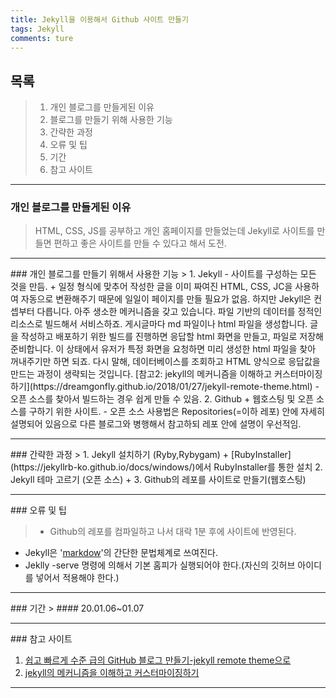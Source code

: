 ```yaml
---
title: Jekyll을 이용해서 Github 사이트 만들기
tags: Jekyll
comments: ture
---
```


## 목록
> 1. 개인 블로그를 만들게된 이유
> 2. 블로그를 만들기 위해 사용한 기능
> 3. 간략한 과정
> 4. 오류 및 팁
> 5. 기간
> 6. 참고 사이트

---

### 개인 블로그를 만들게된 이유
 >  HTML, CSS, JS를 공부하고 개인 홈페이지를 만들었는데 Jekyll로 사이트를 만들면 편하고 좋은 사이트를 만들 수 있다고 해서 도전.
<hr/>
### 개인 블로그를 만들기 위해서 사용한 기능
> 1. Jekyll
  - 사이트를 구성하는 모든 것을 만듬.
  + 일정 형식에 맞추어 작성한 글을 이미 짜여진 HTML, CSS, JC을 사용하여 자동으로 변환해주기 때문에 일일이 페이지를 만들 필요가 없음.
  하지만 Jekyll은 컨셉부터 다릅니다. 아주 생소한 메커니즘을 갖고 있습니다. 파일 기반의 데이터를 정적인 리소스로 빌드해서 서비스하죠. 게시글마다 md 파일이나 html 파일을 생성합니다. 글을 작성하고 배포하기 위한 빌드를 진행하면 응답할 html 화면을 만들고, 파일로 저장해 준비합니다. 이 상태에서 유저가 특정 화면을 요청하면 미리 생성한 html 파일을 찾아 꺼내주기만 하면 되죠. 다시 말해, 데이터베이스를 조회하고 HTML 양식으로 응답값을 만드는 과정이 생략되는 것입니다. [참고2: jekyll의 메커니즘을 이해하고 커스터마이징하기](https://dreamgonfly.github.io/2018/01/27/jekyll-remote-theme.html)
	- 오픈 소스를 찾아서 빌드하는 경우 쉽게 만들 수 있음.
 2. Github
+ 웹호스팅 및 오픈 소스를 구하기 위한 사이트.
 - 오픈 소스 사용법은 Repositories(=이하 레포) 안에 자세히 설명되어 있음으로 다른 블로그와 병행해서 참고하되 레포 안에 설명이 우선적임.  
<hr/>
###  간략한 과정
> 1. Jekyll 설치하기 (Ryby,Rybygam)
   + [RubyInstaller](https://jekyllrb-ko.github.io/docs/windows/)에서 RubyInstaller를 통한 설치
  2. Jekyll 테마 고르기 (오픈 소스)
   + <http://jekyllthemes.org/> <https://jekyllthemes.io/free>
  3. Github의 레포를 사이트로 만들기(웹호스팅)
<hr/>
###  오류 및 팁

> + Github의 레포를 컴파일하고 나서 대락 1분 후에 사이트에 반영된다.
  + Jekyll은 '[markdow](https://gist.github.com/ihoneymon/652be052a0727ad59601)'의 간단한 문법체계로 쓰여진다.
  + Jeklly -serve 명령에 의해서 기본 홈피가 실행되어야 한다.(자신의 깃허브 아이디를 넣어서 적용해야 한다.)
<hr/>
###  기간
> #### 20.01.06~01.07
<hr/>
### 참고 사이트

1. [쉽고 빠르게 수준 급의 GitHub 블로그 만들기-jekyll remote theme으로](https://dreamgonfly.github.io/2018/01/27/jekyll-remote-theme.html)
2. [jekyll의 메커니즘을 이해하고 커스터마이징하기](http://labs.brandi.co.kr/2019/04/15/chunbs.html)

---
